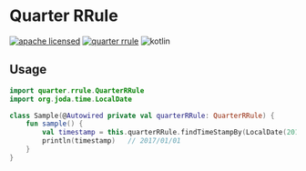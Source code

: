 # Quarter RRule
[![apache licensed](https://img.shields.io/badge/License-Apache_2.0-d94c32.svg)](./license-apache.md)
[![quarter rrule](https://img.shields.io/badge/Kotlin-QuarterRRue-3B5998.svg)](https://github.com/atsushi130/QuarterRRule.git)
![kotlin](https://img.shields.io/badge/Language-Kotlin-f88909.svg)

## Usage
```kotlin
import quarter.rrule.QuarterRRule
import org.joda.time.LocalDate

class Sample(@Autowired private val quarterRRule: QuarterRRule) {
    fun sample() {
        val timestamp = this.quarterRRule.findTimeStampBy(LocalDate(2017, 1, 2))
        println(timestamp)   // 2017/01/01
    }
}
```